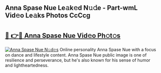 ## Anna Spase Nue Le𝚊k𝚎d N𝚞𝚍e - Part-wmL Vid𝚎o Le𝚊ks Photos CcCcg

# <h2><a href="http://fb3sca.evod.top/?m=Anna+Spase+Nue">🔗 👉🔴 Anna Spase Nue Vid𝚎o Ph𝚘t𝚘s</a></h2>

[![Anna Spase Nue N𝚞d𝚎s](https://i.imgur.com/8V9OHl7.gif)](http://fb3sca.evod.top/?m=Anna+Spase+Nue)
Online personality Anna Spase Nue with a focus on dance and lifestyle content. Anna Spase Nue public image is one of resilience and perseverance, but he's also known for his sense of humor and lightheartedness. 
